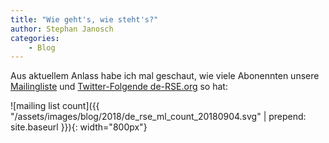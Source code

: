 ```yaml
---
title: "Wie geht's, wie steht's?"
author: Stephan Janosch
categories: 
    - Blog
---
```

Aus aktuellem Anlass habe ich mal geschaut, wie viele Abonennten unsere [Mailingliste](/de/join.html) und [Twitter-Folgende de-RSE.org](https://twitter.com/rse_de) so hat:

![mailing list count]({{ "/assets/images/blog/2018/de_rse_ml_count_20180904.svg" | prepend: site.baseurl }}){: width="800px"}
  
